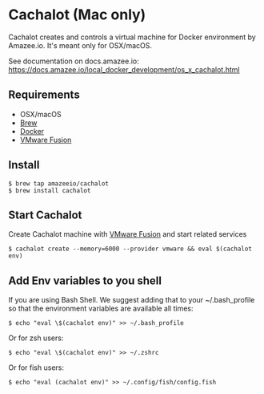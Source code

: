 # Cachalot (Mac only)

Cachalot creates and controls a virtual machine for Docker environment by Amazee.io. It's meant only for OSX/macOS.

See documentation on docs.amazee.io: https://docs.amazee.io/local_docker_development/os_x_cachalot.html

## Requirements

- OSX/macOS
- [Brew](brew.md)
- [Docker](docker.md)
- [VMware Fusion](vmware_fusion.md)

## Install

```
$ brew tap amazeeio/cachalot
$ brew install cachalot
```

## Start Cachalot

Create Cachalot machine with [VMware Fusion](vmware_fusion.md) and start related services

```
$ cachalot create --memory=6000 --provider vmware && eval $(cachalot env)
```

## Add Env variables to you shell

If you are using Bash Shell. We suggest adding that to your ~/.bash_profile so that the environment variables are
available all times:

```
$ echo "eval \$(cachalot env)" >> ~/.bash_profile
```

Or for zsh users:

```
$ echo "eval \$(cachalot env)" >> ~/.zshrc
```

Or for fish users:

```
$ echo "eval (cachalot env)" >> ~/.config/fish/config.fish
```

